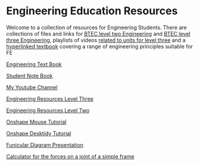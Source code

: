 # Engineering Education Resources

Welcome to a collection of resources for Engineering Students.
There are collections of files and links for [BTEC level two Engineering](https://www.pearltrees.com/t/level-two-btec-firsts/id32899932) and [BTEC level three Engineering](https://www.pearltrees.com/t/fe-btec-engineering/id18194064), playlists of videos [related to units for level three](https://www.youtube.com/channel/UCkUteM1llAK8h7A5jzsCnKQ/playlists) and a [hyperlinked textbook](https://hwh.stephenteacher.com/txtbook.html) covering a range of engineering principles suitable for FE <br>

[Engineering Text Book](https://hwh.stephenteacher.com/txtbook.html)<br>

[Student Note Book](https://hwh.stephenteacher.com/STAR%20Notes.html)<br>

[My Youtube Channel](https://www.youtube.com/channel/UCkUteM1llAK8h7A5jzsCnKQ/playlists)

[Engineering Resources Level Three](https://www.pearltrees.com/t/fe-btec-engineering/id18194064)<br>

[Engineering Resources Level Two](https://www.pearltrees.com/t/level-two-btec-firsts/id32899932)<br>

[Onshape Mouse Tutorial](https://hwh.stephenteacher.com/Onshape%20Mouse%20Tutorial.html)

[Onshape Desktidy Tutorial](https://hwh.stephenteacher.com/Onshape%20desk%20tidy%20tutorial.html)

[Funicular Diagram Presentation](https://hwh.stephenteacher.com/howtoFunincular.html)

[Calculator for the forces on a joint of a simple frame](https://hwh.stephenteacher.com/Simple%20Frame%20Calc.html)
